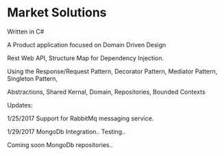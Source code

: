 # Market Solutions

Written in C#

A Product application focused on Domain Driven Design

Rest Web API, Structure Map for Dependency Injection.

Using the Response/Request Pattern, 
Decorator Pattern,
Mediator Pattern,
Singleton Pattern,

Abstractions, Shared Kernal, Domain, Repositories, Bounded Contexts

Updates:

1/25/2017
Support for RabbitMq messaging service.

1/29/2017
MongoDb Integration.. Testing.. 


Coming soon MongoDb repositories..


